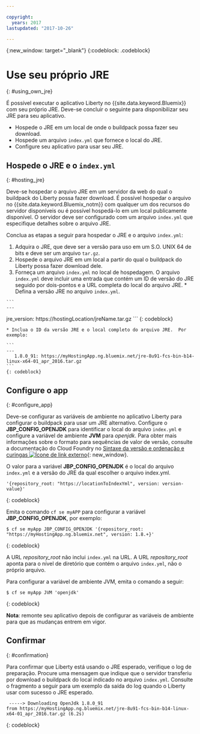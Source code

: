 ```yaml
---

copyright:
  years: 2017
lastupdated: "2017-10-26"

---
```


{:new_window: target="_blank"}
{:codeblock: .codeblock}

# Use seu próprio JRE
{: #using_own_jre}

É possível executar o aplicativo Liberty no {{site.data.keyword.Bluemix}} com seu próprio JRE. Deve-se concluir o seguinte para disponibilizar seu JRE para seu aplicativo.
* Hospede o JRE em um local de onde o buildpack possa fazer seu download.
* Hospede um arquivo `index.yml` que fornece o local do JRE.
* Configure seu aplicativo para usar seu JRE.

## Hospede o JRE e o `index.yml`
{: #hosting_jre}

Deve-se hospedar o arquivo JRE em um servidor da web do qual o buildpack do Liberty possa fazer download. É possível hospedar o arquivo no {{site.data.keyword.Bluemix_notm}} com qualquer um dos recursos do servidor disponíveis ou é possível hospedá-lo em um local publicamente disponível. O servidor deve ser configurado com um arquivo `index.yml` que especifique detalhes sobre o arquivo JRE.

Conclua as etapas a seguir para hospedar o JRE e o arquivo `index.yml`:
  1. Adquira o JRE, que deve ser a versão para uso em um S.O. UNIX 64 de bits e deve ser um arquivo `tar.gz`.
  2. Hospede o arquivo JRE em um local a partir do qual o buildpack do Liberty possa fazer download dele.
  3. Forneça um arquivo `index.yml` no local de hospedagem. O arquivo `index.yml` deve incluir uma entrada que contém um ID de versão do JRE seguido por dois-pontos e a URL completa do local do arquivo JRE.
    * Defina a versão JRE no arquivo `index.yml`.

    ```
    ---
   jre_version: https://hostingLocation/jreName.tar.gz
    ```
    {: codeblock}

    * Inclua o ID da versão JRE e o local completo do arquivo JRE.  Por exemplo:

    ```
    ---
       1.8.0_91: https://myHostingApp.ng.bluemix.net/jre-8u91-fcs-bin-b14-linux-x64-01_apr_2016.tar.gz
    ```
    {: codeblock}

## Configure o app
{: #configure_app}

Deve-se configurar as variáveis de ambiente no aplicativo Liberty para configurar o buildpack para usar um JRE alternativo. Configure o **JBP_CONFIG_OPENJDK** para identificar o local do arquivo `index.yml` e configure a variável de ambiente **JVM** para *openjdk*. Para obter mais informações sobre o formato para sequências de valor de versão, consulte a documentação do Cloud Foundry no [Sintaxe da versão e ordenação e curingas ![Ícone de link externo](../../icons/launch-glyph.svg "Ícone de link externo")](https://github.com/cloudfoundry/ibm-websphere-liberty-buildpack/blob/master/docs/util-repositories.md){: new_window}.

O valor para a variável **JBP_CONFIG_OPENJDK** é o local do arquivo `index.yml` e a versão do JRE da qual escolher o arquivo index.yml.

```
'{repository_root: "https://locationToIndexYml", version: version-value}'
```
{: codeblock}

Emita o comando `cf se myAPP` para configurar a variável **JBP_CONFIG_OPENJDK**, por exemplo:
```
$ cf se myApp JBP_CONFIG_OPENJDK '{repository_root: "https://myHostingApp.ng.bluemix.net", version: 1.8.+}'
```
{: codeblock}

A URL *repository_root* não inclui `index.yml` na URL. A URL *repository_root* aponta para o nível de diretório que contém o arquivo `index.yml`, não o próprio arquivo.

Para configurar a variável de ambiente JVM, emita o comando a seguir:
```
$ cf se myApp JVM 'openjdk'
```
{: codeblock}

**Nota**: remonte seu aplicativo depois de configurar as variáveis de ambiente para que as mudanças entrem em vigor.

## Confirmar
{: #confirmation}

Para confirmar que Liberty está usando o JRE esperado, verifique o log de preparação. Procure uma mensagem que indique que o servidor transferiu por download o buildpack do local indicado no arquivo `index.yml`. Consulte o fragmento a seguir para um exemplo da saída do log quando o Liberty usar com sucesso o JRE esperado.
```
 -----> Downloading OpenJdk 1.8.0_91
from https://myHostingApp.ng.bluemix.net/jre-8u91-fcs-bin-b14-linux-x64-01_apr_2016.tar.gz (6.2s)
```
{: codeblock}
